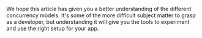 We hope this article has given you a better understanding of the different concurrency models. It's some of the more difficult subject matter to grasp as a developer, but understanding it will give you the tools to experiment and use the right setup for your app.
